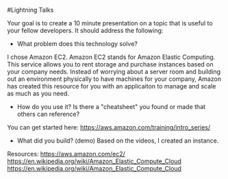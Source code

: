 #Lightning Talks

Your goal is to create a 10 minute presentation on a topic that is useful to your fellow developers.  It should address the following:

- What problem does this technology solve?

I chose Amazon EC2.
Amazon EC2 stands for Amazon Elastic Computing.
This service allows you to rent storage and purchase instances based on your company needs. Instead of worrying about a server room and building out an environment physically to have machines for your company, Amazon has created this resource for you with an applicaiton to manage and scale as much as you need.

- How do you use it? Is there a "cheatsheet" you found or made that others can reference?

You can get started here:
https://aws.amazon.com/training/intro_series/


- What did you build? (demo)
Based on the videos, I created an instance.

Resources:
https://aws.amazon.com/ec2/
https://en.wikipedia.org/wiki/Amazon_Elastic_Compute_Cloud
https://en.wikipedia.org/wiki/Amazon_Elastic_Compute_Cloud